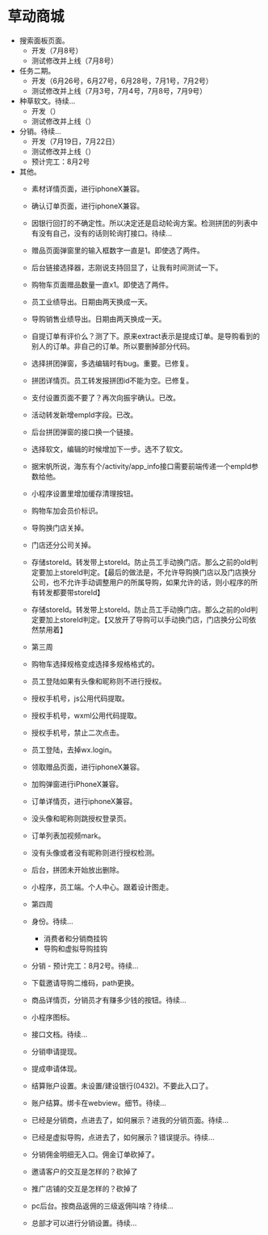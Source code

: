 # 草动商城
* 搜索面板页面。
    - 开发（7月8号）
    - 测试修改并上线（7月8号）
* 任务二期。
    - 开发（6月26号，6月27号，6月28号，7月1号，7月2号）
    - 测试修改并上线（7月3号，7月4号，7月8号，7月9号）
* 种草软文。待续...
    - 开发（）
    - 测试修改并上线（）
* 分销。待续...
    - 开发（7月19日，7月22日）
    - 测试修改并上线（）
    - 预计完工：8月2号
* 其他。
    - 素材详情页面，进行iphoneX兼容。
    - 确认订单页面，进行iphoneX兼容。
    - 因银行回打的不确定性。所以决定还是启动轮询方案。检测拼团的列表中有没有自己，没有的话则轮询打接口。待续...
    - 赠品页面弹窗里的输入框数字一直是1。即使选了两件。
    - 后台链接选择器，志刚说支持回显了，让我有时间测试一下。
    - 购物车页面赠品数量一直x1。即使选了两件。
    - 员工业绩导出。日期由两天换成一天。
    - 导购销售业绩导出。日期由两天换成一天。
    - 自提订单有评价么？测了下。原来extract表示是提成订单。是导购看到的别人的订单。非自己的订单。所以要删掉部分代码。
    - 选择拼团弹窗，多选编辑时有bug。重要。已修复。
    - 拼团详情页。员工转发报拼团id不能为空。已修复。
    - 支付设置页面不要了？再次向振宇确认。已改。
    - 活动转发新增empId字段。已改。
    - 后台拼团弹窗的接口换一个链接。
    - 选择软文，编辑的时候增加下一步。选不了软文。
    - 据宋帆所说，海东有个/activity/app_info接口需要前端传递一个empId参数给他。
    - 小程序设置里增加缓存清理按钮。
    - 购物车加会员价标识。
    - 导购换门店关掉。
    - 门店还分公司关掉。
    - 存储storeId。转发带上storeId。防止员工手动换门店。那么之前的old判定要加上storeId判定。【最后的做法是，不允许导购换门店以及门店换分公司，也不允许手动调整用户的所属导购，如果允许的话，则小程序的所有转发都要带storeId】
    - 存储storeId。转发带上storeId。防止员工手动换门店。那么之前的old判定要加上storeId判定。【又放开了导购可以手动换门店，门店换分公司依然禁用着】
    
    - 第三周
    - 购物车选择规格变成选择多规格格式的。
    - 员工登陆如果有头像和昵称则不进行授权。
    - 授权手机号，js公用代码提取。
    - 授权手机号，wxml公用代码提取。
    - 授权手机号，禁止二次点击。
    - 员工登陆，去掉wx.login。
    - 领取赠品页面，进行iphoneX兼容。
    - 加购弹窗进行iPhoneX兼容。
    - 订单详情页，进行iphoneX兼容。
    - 没头像和昵称则跳授权登录页。
    - 订单列表加视频mark。
    - 没有头像或者没有昵称则进行授权检测。
    - 后台，拼团未开始放出删除。
    - 小程序，员工端。个人中心。跟着设计图走。
    
    - 第四周
    - 身份。待续...
        - 消费者和分销商挂钩 
        - 导购和虚拟导购挂钩
    - 分销 - 预计完工：8月2号。待续...
    - 下载邀请导购二维码，path更换。
    - 商品详情页，分销员才有赚多少钱的按钮。待续...
    - 小程序图标。
    - 接口文档。待续...
    - 分销申请提现。
    - 提成申请体现。
    - 结算账户设置。未设置/建设银行(0432)。不要此入口了。
    - 账户结算。绑卡在webview。细节。待续...
    - 已经是分销商，点进去了，如何展示？进我的分销页面。待续...
    - 已经是虚拟导购，点进去了，如何展示？错误提示。待续...
    - 分销佣金明细无入口。佣金订单砍掉了。
    - 邀请客户的交互是怎样的？砍掉了
    - 推广店铺的交互是怎样的？砍掉了
    - pc后台。按商品返佣的三级返佣叫啥？待续...
    - 总部才可以进行分销设置。待续...
